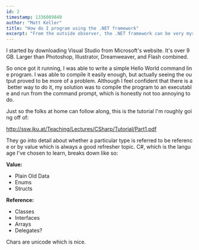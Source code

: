 ```yaml
---
id: 2
timestamp: 1336089840
author: "Matt Keller"
title: "How do I program using the .NET framework"
excerpt: "From the outside observer, the .NET framework can be very mysterious. This post seeks to de-mystify some of those secrets."
---
```


I started by downloading Visual Studio from Microsoft's website. It's over 9GB. Larger than Photoshop, Illustrator, Dreamweaver, and Flash combined.

So once got it running, I was able to write a simple Hello World command line program. I was able to compile it easily enough, but actually seeing the output proved to be more of a problem. Although I feel confident that there is a better way to do it, my solution was to compile the program to an executable and run from the command prompt, which is honestly not too annoying to do.

Just so the folks at home can follow along, this is the tutorial I'm roughly going off of:

http://ssw.jku.at/Teaching/Lectures/CSharp/Tutorial/Part1.pdf

They go into detail about whether a particular type is referred to be reference or by value which is always a good refresher topic. C#, which is the language I've chosen to learn, breaks down like so:

**Value:**
 - Plain Old Data
 - Enums
 - Structs
  

**Reference:**
 - Classes
 - Interfaces
 - Arrays
 - Delegates?

Chars are unicode which is nice.